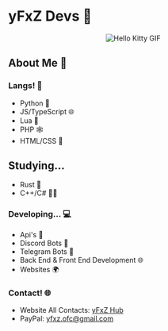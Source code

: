 # yFxZ Devs 🚀
  
<div align="center">
  <img src="https://media.tenor.com/YcSbUdAyjy4AAAAi/cute-hello-kitty.gif" alt="Hello Kitty GIF">
</div>

## About Me 🤖

### Langs! 🗽

- Python 🐍
- JS/TypeScript 🌐
- Lua 🌙
- PHP 🕸️
- HTML/CSS 🎨

## Studying...

- Rust 🦀
- C++/C# 👨‍💻

### Developing... 💻

- Api's 🧊
- Discord Bots 🤖
- Telegram Bots 📱
- Back End & Front End Development 🌐
- Websites 🌍

### Contact! 🌐

- Website All Contacts: [yFxZ Hub](https://linktr.ee/yfxz)
- PayPal: yfxz.ofc@gmail.com
